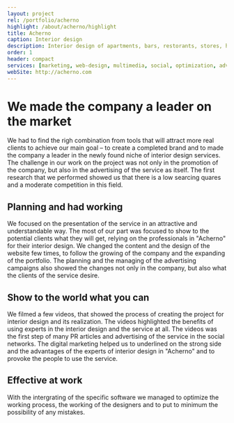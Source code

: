 ```yaml
---
layout: project
rel: /portfolio/acherno
highlight: /about/acherno/highlight
title: Acherno
caption: Interior design
description: Interior design of apartments, bars, restorants, stores, hotels, offices, home and office renovation and manufacturing of custom furniture.
order: 1
header: compact
services: [marketing, web-design, multimedia, social, optimization, advertising, it, analysis]
webSite: http://acherno.com
---
```

# We made the company a leader on the market
We had to find the righ combination from tools that will attract more real clients to achieve our main goal – to create a completed brand and to made the company a leader in the newly found niche of interior design services. The challenge in our work on the project was not only in the promotion of the company, but also in the advertising of the service as itself. The first research that we performed showed us that there is a low searcing quares and a moderate competition in this field. 

## Planning and had working
We focused on the presentation of the service in an attractive and understandable way. The most of our part was focused to show to the potential clients what they will get, relying on the professionals in "Acherno" for their interior design.
We changed the content and the design of the website few times, to follow the growing of the company and the expanding of the portfolio. The planning and the managing of the advertising campaigns also showed the changes not only in the company, but also what the clients of the service desire.

## Show to the world what you can
We filmed a few videos, that showed the process of creating the project for interior design and its realization. The videos highlighted the benefits of using experts in the interior design and the service at all. The videos was the first step of many PR articles and advertising of the service in the social networks. The digital marketing helped us to underlined on the strong side and the advantages of the experts of interior design in "Acherno" and to provoke the people to use the service.

## Effective at work
With the intergrating of the specific software we managed to optimize the working process, the working of the designers and to put to minimum the possibility of any mistakes.